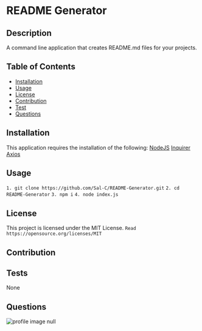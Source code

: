 # README Generator

## Description 
A command line application that creates README.md files for your projects. 

## Table of Contents 
* [Installation](#installation) 
* [Usage](#usage) 
* [License](#license) 
* [Contribution](#contribution) 
* [Test](#test) 
* [Questions](#questions) 

## Installation 
This application requires the installation of the following:
[NodeJS](https://nodejs.org/en/)
[Inquirer](https://www.npmjs.com/package/inquirer)
[Axios](https://www.npmjs.com/package/axios)

## Usage 
```1. git clone https://github.com/Sal-C/README-Generator.git```
```2. cd README-Generator```
```3. npm i```
```4. node index.js```

## License 
This project is licensed under the MIT License. ```Read https://opensource.org/licenses/MIT```

## Contribution 

## Tests 
None

## Questions 
![profile image](https://avatars0.githubusercontent.com/u/58465652?v=4)
null 
